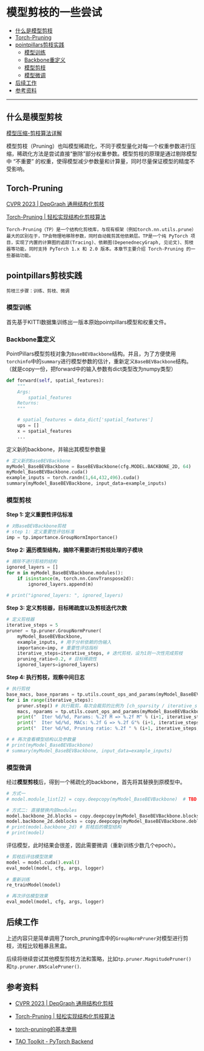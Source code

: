 # 模型剪枝的一些尝试

- [什么是模型剪枝](#什么是模型剪枝)
- [Torch-Pruning](#torch-pruning)
- [pointpillars剪枝实践](#pointpillars剪枝实践)
  - [模型训练](#模型训练)
  - [Backbone重定义](#backbone重定义)
  - [模型剪枝](#模型剪枝)
  - [模型微调](#模型微调)
- [后续工作](#后续工作)
- [参考资料](#参考资料)

---

## 什么是模型剪枝

[模型压缩-剪枝算法详解](https://zhuanlan.zhihu.com/p/622519997)

模型剪枝（Pruning）也叫模型稀疏化，不同于模型量化对每一个权重参数进行压缩，稀疏化方法是尝试直接“删除”部分权重参数。模型剪枝的原理是通过剔除模型中 “不重要” 的权重，使得模型减少参数量和计算量，同时尽量保证模型的精度不受影响。

## Torch-Pruning

[CVPR 2023 | DepGraph 通用结构化剪枝](https://zhuanlan.zhihu.com/p/619146631)

[Torch-Pruning | 轻松实现结构化剪枝算法](https://zhuanlan.zhihu.com/p/619482727)

```
Torch-Pruning（TP）是一个结构化剪枝库，与现有框架（例如torch.nn.utils.prune）最大的区别在于，TP会物理地移除参数，同时自动裁剪其他依赖层。TP是一个纯 PyTorch 项目，实现了内置的计算图的追踪(Tracing)、依赖图(DepenednecyGraph, 见论文)、剪枝器等功能，同时支持 PyTorch 1.x 和 2.0 版本。本章节主要介绍 Torch-Pruning 的一些基础功能。
```


## pointpillars剪枝实践

```
剪枝三步骤：训练、剪枝、微调
```

### 模型训练

首先基于KITTI数据集训练出一版本原始pointpillars模型和权重文件。

### Backbone重定义

PointPillars模型剪枝对象为`BaseBEVBackbone`结构。并且，为了方便使用`torchinfo`中的`summary`进行模型参数的估计，重新定义`BaseBEVBackbone`结构。（就是copy一份，把forward中的输入参数有dict类型改为numpy类型）

```python
def forward(self, spatial_features):
    """
    Args:
        spatial_features
    Returns:
    """

    # spatial_features = data_dict['spatial_features']
    ups = []
    x = spatial_features
    ...
```

定义新的backbone，并输出其模型参数量
```python
# 定义新的BaseBEVBackbone
myModel_BaseBEVBackbone = BaseBEVBackbone(cfg.MODEL.BACKBONE_2D, 64)
myModel_BaseBEVBackbone.cuda()
example_inputs = torch.randn(1,64,432,496).cuda()
summary(myModel_BaseBEVBackbone, input_data=example_inputs)
```

### 模型剪枝

**Step 1: 定义重要性评估标准**
```python
# 对BaseBEVBackbone剪枝
# step 1: 定义重要性评估标准
imp = tp.importance.GroupNormImportance()
```


**Step 2: 遍历模型结构，摘除不需要进行剪枝处理的子模块**
```python
# 摘除不进行剪枝的结构
ignored_layers = []
for m in myModel_BaseBEVBackbone.modules():
    if isinstance(m, torch.nn.ConvTranspose2d):
        ignored_layers.append(m)
        
# print("ignored_layers: ", ignored_layers)
```


**Step 3: 定义剪枝器，目标稀疏度以及剪枝迭代次数**
```python
# 定义剪枝器
iterative_steps = 5
pruner = tp.pruner.GroupNormPruner(
    myModel_BaseBEVBackbone,
    example_inputs, # 用于分析依赖的伪输入
    importance=imp, # 重要性评估指标
    iterative_steps=iterative_steps, # 迭代剪枝，设为1则一次性完成剪枝
    pruning_ratio=0.2, # 目标稀疏性
    ignored_layers=ignored_layers)
```


**Step 4: 执行剪枝，观察中间日志**
```python
# 执行剪枝
base_macs, base_nparams = tp.utils.count_ops_and_params(myModel_BaseBEVBackbone, example_inputs)
for i in range(iterative_steps):
    pruner.step() # 执行裁剪，每次会裁剪的比例为 [ch_sparsity / iterative_steps]
    macs, nparams = tp.utils.count_ops_and_params(myModel_BaseBEVBackbone, example_inputs)
    print("  Iter %d/%d, Params: %.2f M => %.2f M" % (i+1, iterative_steps, base_nparams / 1e6, nparams / 1e6))
    print("  Iter %d/%d, MACs: %.2f G => %.2f G"% (i+1, iterative_steps, base_macs / 1e9, macs / 1e9))
    print("  Iter %d/%d, Pruning ratio: %.2f " % (i+1, iterative_steps, nparams / base_nparams))

# # 再次查看模型结构以及参数量    
# print(myModel_BaseBEVBackbone)
# summary(myModel_BaseBEVBackbone, input_data=example_inputs)  
```

### 模型微调
经过**模型剪枝**后，得到一个稀疏化的backbone，首先将其替换到原模型中。

```python
# 方式一
# model.module_list[2] = copy.deepcopy(myModel_BaseBEVBackbone)  # TBD 需对齐子模块输入输出

# 方式二: 直接替换内部modules
model.backbone_2d.blocks = copy.deepcopy(myModel_BaseBEVBackbone.blocks)
model.backbone_2d.deblocks = copy.deepcopy(myModel_BaseBEVBackbone.deblocks)
# print(model.backbone_2d) # 剪枝后的模型结构
# print(model)
```


评估模型，此时结果会很差，因此需要微调（重新训练少数几个epoch）。
```python
# 剪枝后评估模型效果
model = model.cuda().eval()
eval_model(model, cfg, args, logger)
    
# 重新训练
re_trainModel(model)

# 再次评估模型效果
eval_model(model, cfg, args, logger)
```


## 后续工作
上述内容只是简单调用了torch_pruning库中的`GroupNormPruner`对模型进行剪枝，流程比较粗暴且黑盒。

后续将继续尝试其他模型剪枝方法和策略，比如`tp.pruner.MagnitudePruner()`
和`tp.pruner.BNScalePruner()`.


## 参考资料
- [CVPR 2023 | DepGraph 通用结构化剪枝](https://zhuanlan.zhihu.com/p/619146631)

- [Torch-Pruning | 轻松实现结构化剪枝算法](https://zhuanlan.zhihu.com/p/619482727)

- [torch-pruning的基本使用](https://blog.csdn.net/magic_ll/article/details/134441473)

- [TAO Toolkit - PyTorch Backend](https://github.com/NVIDIA/tao_pytorch_backend)